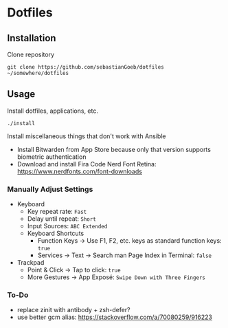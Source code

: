 # Dotfiles

## Installation

Clone repository

```shell
git clone https://github.com/sebastianGoeb/dotfiles ~/somewhere/dotfiles
```

## Usage

Install dotfiles, applications, etc.

```shell
./install
```

Install miscellaneous things that don't work with Ansible

- Install Bitwarden from App Store because only that version supports biometric authentication
- Download and install Fira Code Nerd Font Retina: https://www.nerdfonts.com/font-downloads

### Manually Adjust Settings

- Keyboard
  - Key repeat rate: `Fast`
  - Delay until repeat: `Short`
  - Input Sources: `ABC Extended`
  - Keyboard Shortcuts
    - Function Keys -> Use F1, F2, etc. keys as standard function keys: `true`
    - Services -> Text -> Search man Page Index in Terminal: `false`
- Trackpad
  - Point & Click -> Tap to click: `true`
  - More Gestures -> App Exposé: `Swipe Down with Three Fingers`

### To-Do

- replace zinit with antibody + zsh-defer?
- use better gcm alias: https://stackoverflow.com/a/70080259/916223
